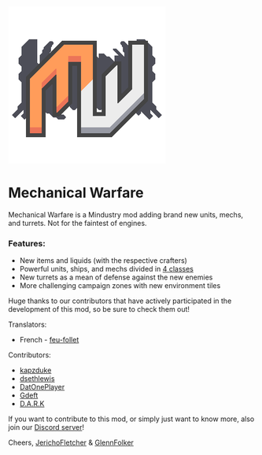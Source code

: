 ![Logo](icon.png)

# Mechanical Warfare
Mechanical Warfare is a Mindustry mod adding brand new units, mechs, and turrets. Not for the faintest of engines.

### Features:
- New items and liquids (with the respective crafters)
- Powerful units, ships, and mechs divided in [4 classes](UNITCLASSES.md)
- New turrets as a mean of defense against the new enemies
- More challenging campaign zones with new environment tiles

Huge thanks to our contributors that have actively participated in the development of this mod, so be sure to check them out!

Translators:
- French - [feu-follet](https://github.com/feu-follet)

Contributors:
- [kapzduke](https://github.com/kapzduke)
- [dsethlewis](https://github.com/dsethlewis)
- [DatOnePlayer](https://github.com/DatOnePlayer)
- [Gdeft](https://github.com/Gdeft)
- [D.A.R.K](https://github.com/DARK0717)

If you want to contribute to this mod, or simply just want to know more, also join our [Discord server](https://discord.gg/K3uzNSD)!

Cheers,
[JerichoFletcher](https://bit.ly/JF_IG) & [GlennFolker](https://github.com/GlennFolker)
